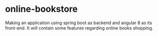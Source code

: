 # online-bookstore
Making an application using spring boot as backend and angular 8 as its front-end. It will contain some features regarding online books shopping.
